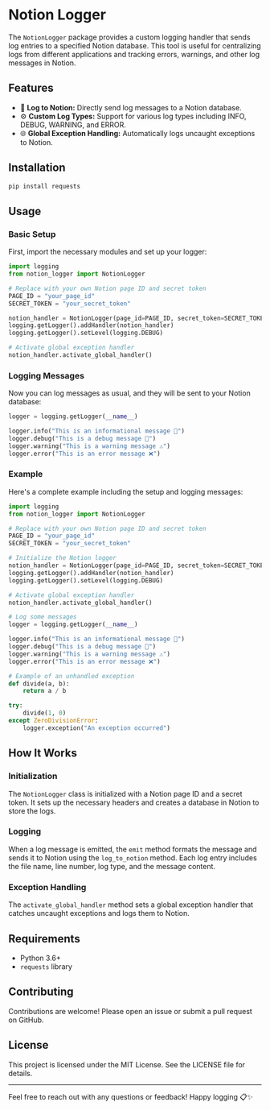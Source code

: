 # Notion Logger

The `NotionLogger` package provides a custom logging handler that sends log entries to a specified Notion database. This tool is useful for centralizing logs from different applications and tracking errors, warnings, and other log messages in Notion.

## Features

- 📄 **Log to Notion:** Directly send log messages to a Notion database.
- ⚙️ **Custom Log Types:** Support for various log types including INFO, DEBUG, WARNING, and ERROR.
- 🌐 **Global Exception Handling:** Automatically logs uncaught exceptions to Notion.

## Installation

```bash
pip install requests
```

## Usage

### Basic Setup

First, import the necessary modules and set up your logger:

```python
import logging
from notion_logger import NotionLogger

# Replace with your own Notion page ID and secret token
PAGE_ID = "your_page_id"
SECRET_TOKEN = "your_secret_token"

notion_handler = NotionLogger(page_id=PAGE_ID, secret_token=SECRET_TOKEN)
logging.getLogger().addHandler(notion_handler)
logging.getLogger().setLevel(logging.DEBUG)

# Activate global exception handler
notion_handler.activate_global_handler()
```

### Logging Messages

Now you can log messages as usual, and they will be sent to your Notion database:

```python
logger = logging.getLogger(__name__)

logger.info("This is an informational message 📄")
logger.debug("This is a debug message 🐞")
logger.warning("This is a warning message ⚠️")
logger.error("This is an error message ❌")
```

### Example

Here's a complete example including the setup and logging messages:

```python
import logging
from notion_logger import NotionLogger

# Replace with your own Notion page ID and secret token
PAGE_ID = "your_page_id"
SECRET_TOKEN = "your_secret_token"

# Initialize the Notion logger
notion_handler = NotionLogger(page_id=PAGE_ID, secret_token=SECRET_TOKEN)
logging.getLogger().addHandler(notion_handler)
logging.getLogger().setLevel(logging.DEBUG)

# Activate global exception handler
notion_handler.activate_global_handler()

# Log some messages
logger = logging.getLogger(__name__)

logger.info("This is an informational message 📄")
logger.debug("This is a debug message 🐞")
logger.warning("This is a warning message ⚠️")
logger.error("This is an error message ❌")

# Example of an unhandled exception
def divide(a, b):
    return a / b

try:
    divide(1, 0)
except ZeroDivisionError:
    logger.exception("An exception occurred")
```

## How It Works

### Initialization

The `NotionLogger` class is initialized with a Notion page ID and a secret token. It sets up the necessary headers and creates a database in Notion to store the logs.

### Logging

When a log message is emitted, the `emit` method formats the message and sends it to Notion using the `log_to_notion` method. Each log entry includes the file name, line number, log type, and the message content.

### Exception Handling

The `activate_global_handler` method sets a global exception handler that catches uncaught exceptions and logs them to Notion.

## Requirements

- Python 3.6+
- `requests` library

## Contributing

Contributions are welcome! Please open an issue or submit a pull request on GitHub.

## License

This project is licensed under the MIT License. See the LICENSE file for details.

---

Feel free to reach out with any questions or feedback! Happy logging 📋✨